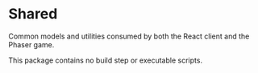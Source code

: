 # Shared

Common models and utilities consumed by both the React client and the Phaser
game.

This package contains no build step or executable scripts.
